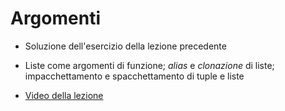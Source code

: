 # Argomenti

* Soluzione dell'esercizio della lezione precedente

* Liste come argomenti di funzione; *alias* e *clonazione* di liste; impacchettamento e spacchettamento di tuple e liste

* [Video della lezione](https://www.dropbox.com/s/7bqfuoxiux5iee7/20211130-lezione_15.mp4?dl=1)

